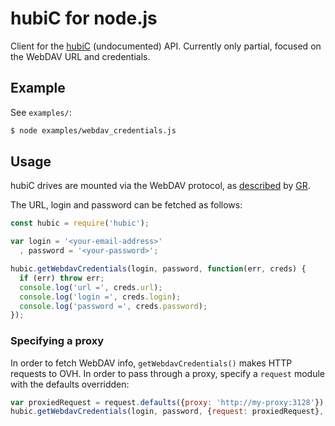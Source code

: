 # hubiC for node.js

Client for the [hubiC][hubic] (undocumented) API. Currently only partial,
focused on the WebDAV URL and credentials.

## Example

See `examples/`:

```bash
$ node examples/webdav_credentials.js
```

## Usage

hubiC drives are mounted via the WebDAV protocol, as [described][protocol] by
[GR](http://protocol-hacking.org/).

The URL, login and password can be fetched as follows:

```javascript
const hubic = require('hubic');

var login = '<your-email-address>'
  , password = '<your-password>';

hubic.getWebdavCredentials(login, password, function(err, creds) {
  if (err) throw err;
  console.log('url =', creds.url);
  console.log('login =', creds.login);
  console.log('password =', creds.password);
});
```

### Specifying a proxy

In order to fetch WebDAV info, `getWebdavCredentials()` makes HTTP requests to
OVH. In order to pass through a proxy, specify a `request` module with the
defaults overridden:

```javascript
var proxiedRequest = request.defaults({proxy: 'http://my-proxy:3128'});
hubic.getWebdavCredentials(login, password, {request: proxiedRequest}, callback);
```

[hubic]: http://www.ovh.fr/hubiC/
[protocol]: http://www.protocol-hacking.org/post/2012/01/29/Hubic%2C-maintenant-vraiment-ubiquitous
